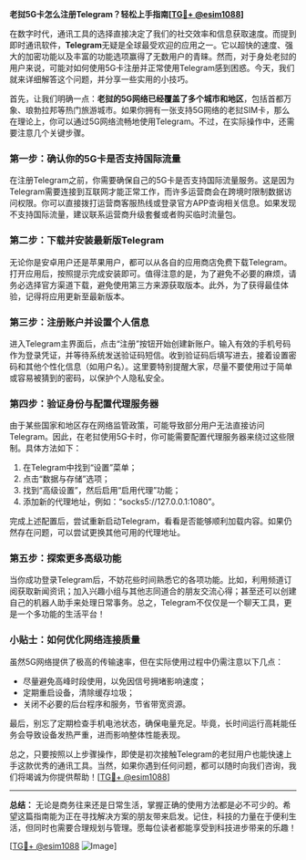 **老挝5G卡怎么注册Telegram？轻松上手指南[[TG💪+ @esim1088](https://t.me/s/esim1088)]**

在数字时代，通讯工具的选择直接决定了我们的社交效率和信息获取速度。而提到即时通讯软件，**Telegram**无疑是全球最受欢迎的应用之一。它以超快的速度、强大的加密功能以及丰富的功能选项赢得了无数用户的青睐。然而，对于身处老挝的用户来说，可能对如何使用5G卡注册并正常使用Telegram感到困惑。今天，我们就来详细解答这个问题，并分享一些实用的小技巧。

首先，让我们明确一点：**老挝的5G网络已经覆盖了多个城市和地区**，包括首都万象、琅勃拉邦等热门旅游城市。如果你拥有一张支持5G网络的老挝SIM卡，那么在理论上，你可以通过5G网络流畅地使用Telegram。不过，在实际操作中，还需要注意几个关键步骤。

### **第一步：确认你的5G卡是否支持国际流量**
在注册Telegram之前，你需要确保自己的5G卡是否支持国际流量服务。这是因为Telegram需要连接到互联网才能正常工作，而许多运营商会在跨境时限制数据访问权限。你可以直接拨打运营商客服热线或登录官方APP查询相关信息。如果发现不支持国际流量，建议联系运营商升级套餐或者购买临时流量包。

### **第二步：下载并安装最新版Telegram**
无论你是安卓用户还是苹果用户，都可以从各自的应用商店免费下载Telegram。打开应用后，按照提示完成安装即可。值得注意的是，为了避免不必要的麻烦，请务必选择官方渠道下载，避免使用第三方来源获取版本。此外，为了获得最佳体验，记得将应用更新至最新版本。

### **第三步：注册账户并设置个人信息**
进入Telegram主界面后，点击“注册”按钮开始创建新账户。输入有效的手机号码作为登录凭证，并等待系统发送验证码短信。收到验证码后填写进去，接着设置密码和其他个性化信息（如用户名）。这里要特别提醒大家，尽量不要使用过于简单或容易被猜到的密码，以保护个人隐私安全。

### **第四步：验证身份与配置代理服务器**
由于某些国家和地区存在网络监管政策，可能导致部分用户无法直接访问Telegram。因此，在老挝使用5G卡时，你可能需要配置代理服务器来绕过这些限制。具体方法如下：
1. 在Telegram中找到“设置”菜单；
2. 点击“数据与存储”选项；
3. 找到“高级设置”，然后启用“启用代理”功能；
4. 添加新的代理地址，例如：“socks5://127.0.0.1:1080”。

完成上述配置后，尝试重新启动Telegram，看看是否能够顺利加载内容。如果仍然存在问题，可以尝试更换其他可用的代理地址。

### **第五步：探索更多高级功能**
当你成功登录Telegram后，不妨花些时间熟悉它的各项功能。比如，利用频道订阅获取新闻资讯；加入兴趣小组与其他志同道合的朋友交流心得；甚至还可以创建自己的机器人助手来处理日常事务。总之，Telegram不仅仅是一个聊天工具，更是一个多功能的生活平台！

### **小贴士：如何优化网络连接质量**
虽然5G网络提供了极高的传输速率，但在实际使用过程中仍需注意以下几点：
- 尽量避免高峰时段使用，以免因信号拥堵影响速度；
- 定期重启设备，清除缓存垃圾；
- 关闭不必要的后台程序和服务，节省带宽资源。

最后，别忘了定期检查手机电池状态，确保电量充足。毕竟，长时间运行高耗能任务会导致设备发热严重，进而影响整体性能表现。

总之，只要按照以上步骤操作，即使是初次接触Telegram的老挝用户也能快速上手这款优秀的通讯工具。当然，如果你遇到任何问题，都可以随时向我们咨询，我们将竭诚为你提供帮助！[[TG💪+ @esim1088](https://t.me/s/esim1088)]

---

**总结：**
无论是商务往来还是日常生活，掌握正确的使用方法都是必不可少的。希望这篇指南能为正在寻找解决方案的朋友带来启发。记住，科技的力量在于便利生活，但同时也需要合理规划与管理。愿每位读者都能享受到科技进步带来的乐趣！

[[TG💪+ @esim1088](https://t.me/s/esim1088) ![Image](https://i.postimg.cc/4NQfJmqS/Snipaste-2025-05-13-00-14-12.png)]